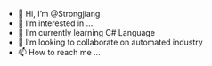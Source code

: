 - 👋 Hi, I’m @Strongjiang
- 👀 I’m interested in ...
- 🌱 I’m currently learning C# Language
- 💞️ I’m looking to collaborate on automated industry 
- 📫 How to reach me ...

<!---
Strongjiang/Strongjiang is a ✨ special ✨ repository because its `README.md` (this file) appears on your GitHub profile.
You can click the Preview link to take a look at your changes.
--->
